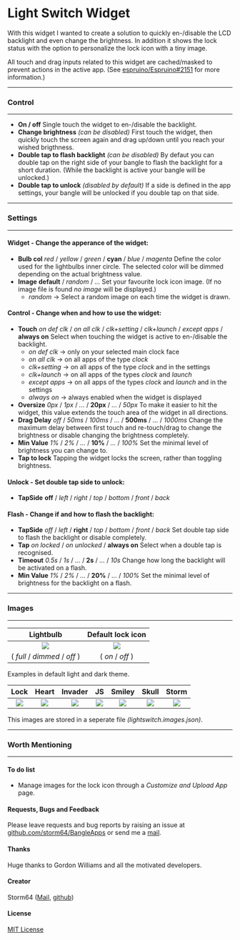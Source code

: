 # Light Switch Widget

With this widget I wanted to create a solution to quickly en-/disable the LCD backlight and even change the brightness.
In addition it shows the lock status with the option to personalize the lock icon with a tiny image.

All touch and drag inputs related to this widget are cached/masked to prevent actions in the active app.
(See [espruino/Espruino#2151](https://github.com/espruino/Espruino/issues/2151) for more information.)

---
### Control
---
* __On / off__
  Single touch the widget to en-/disable the backlight.
* __Change brightness__ _(can be disabled)_
  First touch the widget, then quickly touch the screen again and drag up/down until you reach your wished brigthness.
* __Double tap to flash backlight__ _(can be disabled)_
  By defaut you can double tap on the right side of your bangle to flash the backlight for a short duration.
  (While the backlight is active your bangle will be unlocked.)
* __Double tap to unlock__ _(disabled by default)_
  If a side is defined in the app settings, your bangle will be unlocked if you double tap on that side.

---
### Settings
---
#### Widget - Change the apperance of the widget:
* __Bulb col__
  _red_ / _yellow_ / _green_ / __cyan__ / _blue_ / _magenta_
  Define the color used for the lightbulbs inner circle.
  The selected color will be dimmed depending on the actual brightness value.
* __Image__
  __default__ / _random_ / _..._
  Set your favourite lock icon image. (If no image file is found _no image_ will be displayed.)
    * _random_ -> Select a random image on each time the widget is drawn.

#### Control - Change when and how to use the widget:
* __Touch__
  _on def clk_ / _on all clk_ / _clk+setting_ / _clk+launch_ / _except apps_ / __always on__
  Select when touching the widget is active to en-/disable the backlight.
    * _on def clk_ -> only on your selected main clock face
    * _on all clk_ -> on all apps of the type _clock_
    * _clk+setting_ -> on all apps of the type _clock_ and in the settings
    * _clk+launch_ -> on all apps of the types _clock_ and _launch_
    * _except apps_ -> on all apps of the types _clock_ and _launch_ and in the settings
    * _always on_ -> always enabled when the widget is displayed
* __Oversize__
  _0px_ / _1px_ / _..._ / __20px__ / _..._ / _50px_
  To make it easier to hit the widget, this value extends the touch area of the widget in all directions.
* __Drag Delay__
  _off_ / _50ms_ / _100ms_ / _..._ / __500ms__ / _..._ / _1000ms_
  Change the maximum delay between first touch and re-touch/drag to change the brightness or disable changing the brightness completely.
* __Min Value__
  _1%_ / _2%_ / _..._ / __10%__ / _..._ / _100%_
 Set the minimal level of brightness you can change to.
* __Tap to lock__
 Tapping the widget locks the screen, rather than toggling brightness.

#### Unlock - Set double tap side to unlock:
* __TapSide__
  __off__ / _left_ / _right_ / _top_ / _bottom_ / _front_ / _back_

#### Flash - Change if and how to flash the backlight:
* __TapSide__
  _off_ / _left_ / __right__ / _top_ / _bottom_ / _front_ / _back_
  Set double tap side to flash the backlight or disable completely.
* __Tap__
  _on locked_ / _on unlocked_ / __always on__
  Select when a double tap is recognised.
* __Timeout__
  _0.5s_ / _1s_ / _..._ / __2s__ / _..._ / _10s_
  Change how long the backlight will be activated on a flash.
* __Min Value__
  _1%_ / _2%_ / _..._ / __20%__ / _..._ / _100%_
  Set the minimal level of brightness for the backlight on a flash.

---
### Images
---

|           Lightbulb           |    Default lock icon    |
|:-----------------------------:|:-----------------------:|
|   ![](images/lightbulb.png)   | ![](images/default.png) |
| ( _full_ / _dimmed_ / _off_ ) |    ( _on_ / _off_ )     |

Examples in default light and dark theme.

| Lock | Heart | Invader | JS | Smiley | Skull | Storm |
|:----:|:-----:|:-------:|:--:|:------:|:-----:|:-----:|
| ![](images/image_lock.png) | ![](images/image_heart.png) | ![](images/image_invader.png) | ![](images/image_js.png) | ![](images/image_smiley.png) | ![](images/image_skull.png) | ![](images/image_storm.png) |

This images are stored in a seperate file _(lightswitch.images.json)_.

---
### Worth Mentioning
---
#### To do list
* Manage images for the lock icon through a _Customize and Upload App_ page.

#### Requests, Bugs and Feedback
Please leave requests and bug reports by raising an issue at [github.com/storm64/BangleApps](https://github.com/storm64/BangleApps) or send me a [mail](mailto:banglejs@storm64.de).

#### Thanks
Huge thanks to Gordon Williams and all the motivated developers.

#### Creator
Storm64 ([Mail](mailto:banglejs@storm64.de), [github](https://github.com/storm64))

#### License
[MIT License](LICENSE)
